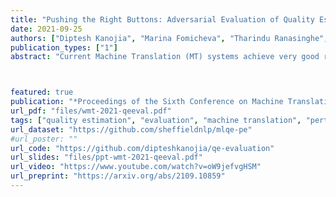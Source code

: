 ```yaml
---
title: "Pushing the Right Buttons: Adversarial Evaluation of Quality Estimation"
date: 2021-09-25
authors: ["Diptesh Kanojia", "Marina Fomicheva", "Tharindu Ranasinghe", "Frédéric Blain", "Constantin Orăsan", "Lucia Specia"]
publication_types: ["1"]
abstract: "Current Machine Translation (MT) systems achieve very good results on a growing variety of language pairs and datasets. However, they are known to produce fluent translation outputs that can contain important meaning errors, thus undermining their reliability in practice. Quality Estimation (QE) is the task of automatically assessing the performance of MT systems at test time. Thus, in order to be useful, QE systems should be able to detect such errors. However, this ability is yet to be tested in the current evaluation practices, where QE systems are assessed only in terms of their correlation with human judgements. In this work, we bridge this gap by proposing a general methodology for adversarial testing of QE for MT. First, we show that despite a high correlation with human judgements achieved by the recent SOTA, certain types of meaning errors are still problematic for QE to detect. Second, we show that on average, the ability of a given model to discriminate between meaning-preserving and meaning-altering perturbations is predictive of its overall performance, thus potentially allowing for comparing QE systems without relying on manual quality annotation. This paper is also available on [ACL Anthology](https://aclanthology.org/2021.wmt-1.67/)."



featured: true
publication: "*Proceedings of the Sixth Conference on Machine Translation (WMT 2021)*"
url_pdf: "files/wmt-2021-qeeval.pdf"
tags: ["quality estimation", "evaluation", "machine translation", "perturbations", "empirical"]
url_dataset: "https://github.com/sheffieldnlp/mlqe-pe"
#url_poster: ""
url_code: "https://github.com/dipteshkanojia/qe-evaluation"
url_slides: "files/ppt-wmt-2021-qeeval.pdf"
url_video: "https://www.youtube.com/watch?v=oW9jefvgHSM"
url_preprint: "https://arxiv.org/abs/2109.10859"
---
```


